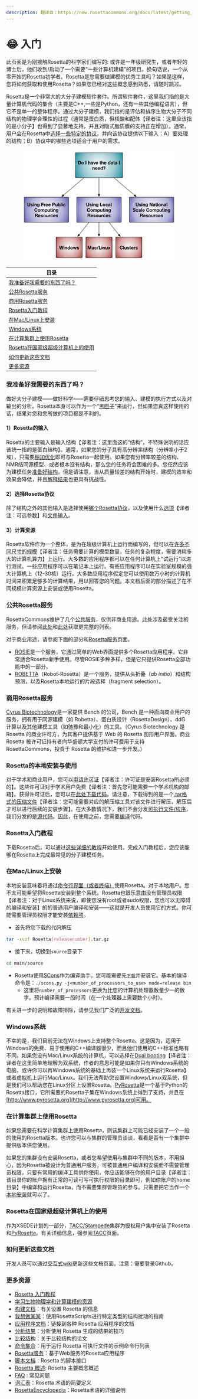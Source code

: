 ```yaml
---
description: 翻译自：https://new.rosettacommons.org/docs/latest/getting_started/Getting-Started
---
```


# 😂 入门

此页面是为刚接触Rosetta的科学家们编写的: 或许是一年级研究生，或者年轻的博士后，他们收到/启动了一个需要“一些计算机建模”的项目。换句话说，一个从零开始的Rosetta初学者。Rosetta是您需要做建模的优秀工具吗？如果是这样，您将如何获取和使用Rosetta？如果您已经对这些概念感到熟悉，请随时跳过。

Rosetta是一个非常大的大分子建模软件套件。所谓软件套件，这里我们指的是大量计算机代码的集合（主要是C++,一些是Python，还有一些其他编程语言），但它不是单一的整体程序。通过大分子建模，我们指的是评估和排序生物大分子不同结构的物理学合理性的过程（通常是蛋白质，但核酸和配体【译者注：这里应该指的是小分子】也得到了显著地支持，并且对隐式脂质膜的支持正在增加）。通常，用户会在Rosetta中[选择一些特定的协议](https://new.rosettacommons.org/docs/latest/getting\_started/Solving-a-Biological-Problem)，并向该协议提供以下输入：A）要处理的结构；B）协议中的哪些选项适合于用户的需求。

<figure><img src="../../.gitbook/assets/image.png" alt=""><figcaption></figcaption></figure>

| 目录                                                                                       |
| ---------------------------------------------------------------------------------------- |
| [我准备好我需要的东西了吗？](./#wo-zhun-bei-hao-wo-xu-yao-de-dong-xi-le-ma)                           |
| [公共Rosetta服务](./#gong-gong-rosetta-fu-wu)                                                |
| [商用Rosetta服务](./#shang-yong-rosetta-fu-wu-1)                                             |
| [Rosetta入门教程](./#rosetta-ru-men-jiao-cheng)                                              |
| [在Mac/Linux上安装](./#zai-maclinux-shang-an-zhuang)                                         |
| [Windows系统](./#windows-xi-tong)                                                          |
| [在计算集群上使用Rosetta](./#zai-ji-suan-ji-qun-shang-shi-yong-rosetta-1)                        |
| [Rosetta在国家级超级计算机上的使用](./#rosetta-zai-guo-jia-ji-chao-ji-ji-suan-ji-shang-de-shi-yong-1) |
| [如何更新这些文档](./#ru-he-geng-xin-zhe-xie-wen-dang)                                           |
| [更多资源](./#geng-duo-zi-yuan)                                                              |

### 我准备好我需要的东西了吗？

做好大分子建模——做好科学——需要仔细思考您的输入、建模的执行方式以及对输出的分析。Rosetta本身可以作为一个“[黑匣子](https://en.wikipedia.org/wiki/Black\_box)”来运行，但如果您真这样使用的话，结果对您和您所做的项目都是不利的。

#### 1）Rosetta的输入

Rosetta的主要输入是输入结构【译者注：这里面这的“结构”，不特殊说明的话应该统一指的是蛋白结构】。通常，如果您的分子具有高分辨率结构（分辨率小于2埃），只需要[稍加优化](https://new.rosettacommons.org/docs/latest/rosetta\_basics/preparation/preparing-structures)即可与Rosetta一起使用。如果您有分辨率较差的结构、NMR结同源模型、或者根本没有结构，那么您的任务将会困难的多。您任然应该为建模任务[准备好结构](https://new.rosettacommons.org/docs/latest/rosetta\_basics/preparation/preparing-structures)，但是请注意，当从质量较差的结构开始时，建模的效率和效果会降低，并且[解释结果](https://new.rosettacommons.org/docs/latest/getting\_started/Analyzing-Results)也更具有挑战性。

#### 2）选择Rosetta协议

除了结构之外的其他输入是选择使用[哪个Rosetta协议](https://new.rosettacommons.org/docs/latest/getting\_started/Solving-a-Biological-Problem)，以及使用什么[选项](https://new.rosettacommons.org/docs/latest/rosetta\_basics/running-rosetta-with-options#specifying-options)【译者注：可选参数】和[文件输入](https://new.rosettacommons.org/docs/latest/rosetta\_basics/file\_types/file-types-list#commonly-used-input-files)。

#### 3）计算资源

Rosetta软件作为一个整体，是为在超级计算机上运行而编写的，但可以在[许多不同尺寸的规模](https://new.rosettacommons.org/docs/latest/getting\_started/Rosetta-on-different-scales)【译者注：任务需要计算的模型数量，任务的复杂程度，需要消耗多大的计算机算力】上运行。大多数的应用程序都可以在任何计算机上“试运行”以进行测试。一些应用程序可以在笔记本上运行。有些应用程序可以在实验室规模的强大计算机上（12-30核）运行。大多数应用程序假定您可以使用数万小时的计算机时间来积累足够多的计算结果，用以回答您的问题。本文档后面的部分描述了在不同规模计算资源上安装或使用Rosetta。

### 公共Rosetta服务

RosettaCommons维护了几个[公共服务](https://new.rosettacommons.org/docs/latest/Rosetta-Servers)，仅供非商业用途。此处涉及最受关注的服务，但请参阅[此处](https://new.rosettacommons.org/docs/latest/Rosetta-Servers)和[此处](https://www.rosettacommons.org/software/servers)获取更完整的列表。

对于商业用途，请参阅下面的部分和[Rosetta服务](https://new.rosettacommons.org/docs/latest/Rosetta-Servers)页面。

* [ROSIE](http://rosie.rosettacommons.org/)是一个服务，它通过简单的Web界面提供多个Rosetta应用程序。它非常适合Rosetta新手使用。尽管ROSIE多种多样，但是它只提供Rosetta全部功能中的一部分。
* [ROBETTA](http://robetta.bakerlab.org/)（Robot-Rosetta）是一个服务，提供从头折叠（_ab initio_）和结构预测，以及Rosetta本地运行的片段选择（fragment selection）。

### 商用Rosetta服务

[Cyrus Biotechnology](https://cyrusbio.com/)是一家提供 Bench 的公司，Bench 是一种面向商业用户的服务，拥有用于同源建模（如 Robetta）、蛋白质设计（RosettaDesign）、ddG 计算以及其他建模工具（如弛豫和最小化）的工具。（Cyrus Biotechnology 是 Rosetta 的商业许可方，为其客户提供基于 Web 的 Rosetta 图形用户界面。商业 Rosetta 被许可证持有者向华盛顿大学支付的许可费用于支持 RosettaCommons，投资于 Rosetta 的维护和进一步开发。)

### Rosetta的本地安装与使用

对于学术和商业用户，您可以[申请许可证](http://c4c.uwc4c.com/express\_license\_technologies/rosetta)【译者注：许可证是安装Rosetta所必须的】。这些许可证对于学术用户免费【译者注：首先您可能需要一个学术机构的邮箱】。获得许可证后，您可以在[此处下载代码](https://www.rosettacommons.org/software/license-and-download)。请注意，下载得到的是一个[.tar格式的压缩文件](http://en.wikipedia.org/wiki/Tar\_\(computing\))【译者注：您可能需要对应的解压缩工具对该文件进行解压，解压后才可以进行后续的安装步骤】。在大多数情况下，我们不会分发[可执行文件/程序](http://en.wikipedia.org/wiki/Executable)，我们分发的是[源代码](http://en.wikipedia.org/wiki/Source\_code)。因此，在使用之前，您需要[编译](http://en.wikipedia.org/wiki/Compiler)代码。

### Rosetta入门教程

下载Rosetta后，可以通过[这些详细的教程](https://www.rosettacommons.org/demos/latest/Home#tutorials)开始使用。完成入门教程后，您应该能够在Rosetta上完成最常见的分子建模任务。

### 在Mac/Linux上安装

本地安装意味着将通过[命令行界面（或者终端）](http://en.wikipedia.org/wiki/Command-line\_interface)使用Rosetta。对于本地用户。您不太可能希望将Rosetta安装到整个系统。Rosetta也很乐意由没有管理员权限【译者注：对于Linux系统来说，即使您没有root或者sudo权限，您也可以无障碍的编译和安装】的的普通用户编译和安装——这就是开发人员使用它的方式。你可能需要管理员权限才能安装[依赖项](https://new.rosettacommons.org/docs/latest/build\_documentation/Build-Documentation#dependencies)。

* 首先将您下载的代码解压

```bash
tar -xvzf Rosetta[releasenumber].tar.gz
```

* 接下来，切换到`source`目录下

```bash
cd main/source
```

* Rosetta使用[SCons](http://www.scons.org/)作为编译助手。您可能需要先[`下载`](http://www.scons.org/download.php)并安装它。基本的编译命令是：`./scons.py -j<number_of_processors_to_use> mode=release bin`
  * 这里将`number_of_processors`更换为比您的计算机处理器数量少一的数字。预计编译需要一段时间（在一个处理器上需要数个小时）。

有关进一步的说明和故障排除，请参见我们广泛的[开发文档](https://new.rosettacommons.org/docs/latest/build\_documentation/Build-Documentation#compiling-rosetta-3)。

### Windows系统

不幸的是，我们目前无法在Windows上支持整个Rosetta。这是因为，适用于Windows的免费、易于使用的C++编译器很少，而且他们使用的C++标准也略有不同。如果您没有Mac/Linux系统的计算机，可以选择在[Dual booting](http://en.wikipedia.org/wiki/Multi-booting#Windows\_and\_Linux)【译者注：译者在这里简单地理解为双系统，作者的意思可能是如果你只有Windows系统的电脑，或许你可以再Windows系统的基础上再装一个Linux系统来运行Rosetta】或者[虚拟机](https://en.wikipedia.org/wiki/Virtual\_machine)上运行Mac/Linux。我们无法帮助您设置Windows/Linux双系统，但是我们可以帮助您在Linux分区上设置Rosetta。[PyRosetta](https://new.rosettacommons.org/docs/latest/scripting\_documentation/PyRosetta/PyRosetta)是一个基于Python的Rosetta接口，它所需要的Rosetta子集在Windows系统上得到了支持，并且在[http://www.pyrosetta.org](http://www.pyrosetta.org)可用。

### 在计算集群上使用Rosetta

如果您需要在科学计算集群上使用Rosetta，则该集群上可能已经安装了一个一般的使用的Rosetta版本。也许您可以与集群的管理员谈谈，看看是否有一个集群中提供版本供您使用。

如果您的集群没有安装Rosetta，或者您希望使用与集群中不同的版本，不用担心，因为Rosetta被设计为普通用户服务，可被普通用户编译和安装而不需要管理员权限。只要有常用的编译工具供你使用，你应该能够在你的用户目录【译者注：该目录你的账户拥有正常的可读可写可执行权限的目录即可，例如你账户的home目录】中编译和运行Rosetta，而不需要集群管理员的参与。只需要把它当作一个[本地安装](https://new.rosettacommons.org/docs/latest/getting\_started/Getting-Started#local-installation-and-use-of-rosetta\_installation-on-mac-linux)就可以了。

### Rosetta在国家级超级计算机上的使用

作为XSEDE计划的一部分，[TACC/Stampede](https://new.rosettacommons.org/docs/latest/build\_documentation/TACC)集群为授权用户集中安装了Rosetta和[PyRosetta](https://new.rosettacommons.org/docs/latest/scripting\_documentation/PyRosetta/PyRosetta)。有关详细信息，强参阅[TACC](https://new.rosettacommons.org/docs/latest/build\_documentation/TACC)页面。

### 如何更新这些文档

开发人员可以通过[交互式wiki](https://www.rosettacommons.org/docs/wiki/Home)更新这些文档页面。注意：需要登录Github。

### 更多资源

* [Rosetta 入门教程](https://www.rosettacommons.org/demos/latest/Home#tutorials)
* [学习生物物理学和计算建模的资源](https://new.rosettacommons.org/docs/latest/getting\_started/Resources-for-learning-biophysics-and-computational-modeling)
* [构建文档](https://new.rosettacommons.org/docs/latest/build\_documentation/Build-Documentation)：有关设置 Rosetta 的信息
* [我想做某某](https://new.rosettacommons.org/docs/latest/getting\_started/I-want-to-do-x)：使用RosettaScripts进行特定类型的结构扰动的指南
* [应用程序文档](https://new.rosettacommons.org/docs/latest/application\_documentation/Application-Documentation)：链接到各种 Rosetta 应用程序的文档
* [分析结果](https://new.rosettacommons.org/docs/latest/getting\_started/Analyzing-Results)：分析使用 Rosetta 生成的结果的技巧
* [比较结构](https://new.rosettacommons.org/docs/latest/getting\_started/Comparing-Structures)：关于比较结构的论文
* [命令集合](https://new.rosettacommons.org/docs/latest/application\_documentation/commands-collection)：用于运行 Rosetta 可执行文件的示例命令行列表
* [Rosetta服务](https://new.rosettacommons.org/docs/latest/Rosetta-Servers)：基于Web服务的Rosetta应用程序
* [脚本文档](https://new.rosettacommons.org/docs/latest/scripting\_documentation/Scripting-Documentation)：Rosetta 的脚本接口
* [Rosetta 概述](https://new.rosettacommons.org/docs/latest/rosetta\_basics/structural\_concepts/Rosetta-overview): Rosetta 主要概念概述
* [FAQ](https://new.rosettacommons.org/docs/latest/getting\_started/FAQ) : 常见问题
* [词汇表](https://new.rosettacommons.org/docs/latest/rosetta\_basics/Glossary/Glossary)：Rosetta 术语的简要定义
* [RosettaEncyclopedia](https://new.rosettacommons.org/docs/latest/rosetta\_basics/RosettaEncyclopedia)：Rosetta术语的详细说明
